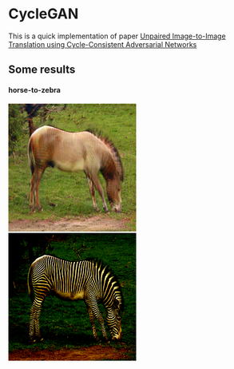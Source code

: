 # CycleGAN
This is a quick implementation of paper [Unpaired Image-to-Image Translation
using Cycle-Consistent Adversarial Networks](https://arxiv.org/pdf/1703.10593.pdf)


## Some results
#### horse-to-zebra

![plot](./img/img_fake_horse12.png)![plot](./img/img_real_zebra12.png)
